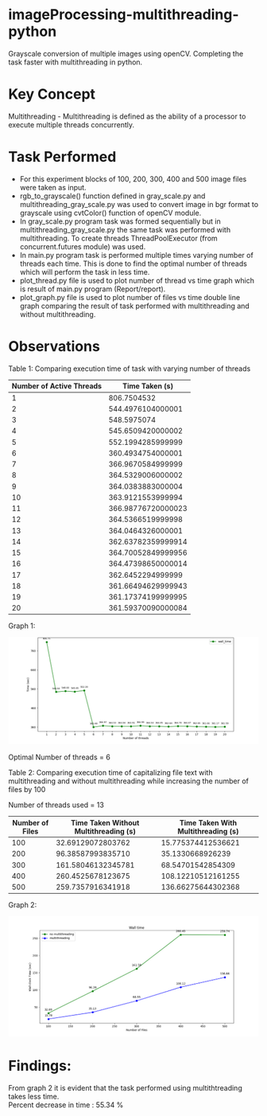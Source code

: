 # imageProcessing-multithreading-python
Grayscale conversion of multiple images using openCV. Completing the task faster with multithreading in python.

# Key Concept
Multithreading - Multithreading is defined as the ability of a processor to execute multiple threads concurrently.

# Task Performed

- For this experiment blocks of 100, 200, 300, 400 and 500 image files were taken as input.
- rgb_to_grayscale() function defined in gray_scale.py and multithreading_gray_scale.py was used to convert image in bgr format to grayscale using cvtColor() function of openCV module.
- In gray_scale.py program task was formed sequentially but in multithreading_gray_scale.py the same task was performed with multithreading. To create threads ThreadPoolExecutor (from concurrent.futures module) was used. 
- In main.py program task is performed multiple times varying number of threads each time. This is done to find the optimal number of threads which will perform the task in less time.
- plot_thread.py file is used to plot number of thread vs time graph which is result of main.py program (Report/report).
- plot_graph.py file is used to plot  number of files vs time double line graph comparing the result of task performed with multithreading and without multithreading.

# Observations

Table 1: Comparing execution time of task with varying number of threads

Number of Active Threads | Time Taken (s)
-------------------------|--------------
1 | 806.7504532
2 | 544.4976104000001
3 | 548.5975074
4 | 545.6509420000002
5 | 552.1994285999999
6 | 360.4934754000001
7 | 366.9670584999999
8 | 364.5329006000002
9 | 364.0383883000004
10 | 363.9121553999994
11 | 366.98776720000023
12 | 364.5366519999998
13 | 364.0464326000001
14 | 362.63782359999914
15 | 364.70052849999956
16 | 364.47398650000014
17 | 362.6452294999999
18 | 361.66494629999943
19 | 361.17374199999995
20 | 361.59370090000084

Graph 1:

![alt text](https://github.com/jahnvi-tanwar/ImageProcessing-multithreading-python/blob/coder/Report/run1.png)

Optimal Number of threads = 6

Table 2: Comparing execution time of capitalizing file text with multithreading and without multithreading while increasing the number of files by 100 

Number of threads used = 13

Number of Files | Time Taken Without Multithreading (s) | Time Taken With Multithreading (s)
--------------- | ---------------------------------|-----------------------------------
100  | 32.69129072803762 | 15.775374412536621
200  | 96.38587993835710 | 35.1330668926239
300  | 161.58046132345781| 68.54701542854309
400  | 260.4525678123675 | 108.12210512161255
500  | 259.7357916341918 | 136.66275644302368

Graph 2:

![alt text](https://github.com/jahnvi-tanwar/ImageProcessing-multithreading-python/blob/coder/Compare/Figure_1.png)

# Findings:

From graph 2 it is evident that the task performed using multithtreading takes less time. 
<br/>Percent decrease in time : 55.34 %


